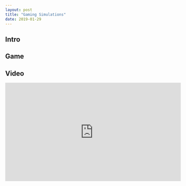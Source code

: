 ```yaml
---
layout: post
title: "Gaming Simulations"
date: 2019-01-29
---
```

## Intro

## Game

## Video
<iframe width="560" height="315" src="https://www.youtube.com/embed/LsIYmMvf21A" frameborder="0" allow="accelerometer; autoplay; encrypted-media; gyroscope; picture-in-picture" allowfullscreen></iframe>
